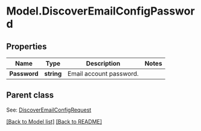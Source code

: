 # Model.DiscoverEmailConfigPassword
## Properties
Name | Type | Description | Notes
------------ | ------------- | ------------- | -------------
**Password** | **string** | Email account password.              | 

## Parent class

See: [DiscoverEmailConfigRequest](DiscoverEmailConfigRequest.md)

[[Back to Model list]](Models.doc) [[Back to README]](README.md)



